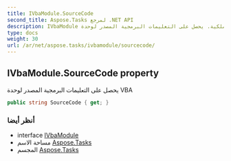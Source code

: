 ```yaml
---
title: IVbaModule.SourceCode
second_title: Aspose.Tasks لمرجع .NET API
description: IVbaModule ملكية. يحصل على التعليمات البرمجية المصدر لوحدة VBA
type: docs
weight: 30
url: /ar/net/aspose.tasks/ivbamodule/sourcecode/
---
```

## IVbaModule.SourceCode property

يحصل على التعليمات البرمجية المصدر لوحدة VBA

```csharp
public string SourceCode { get; }
```

### أنظر أيضا

* interface [IVbaModule](../)
* مساحة الاسم [Aspose.Tasks](../../ivbamodule/)
* المجسم [Aspose.Tasks](../../../)


